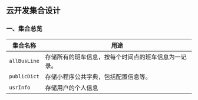 ## 云开发集合设计

### 一、集合总览

| 集合名称     | 用途                                                 |
| ------------ | ---------------------------------------------------- |
| `allBusLine` | 存储所有的班车信息，按每个时间点的班车信息为一记录。 |
| `publicDict` | 存储小程序公共字典，包括配置信息等。                 |
| `usrInfo`    | 存储用户的个人信息                                   |

